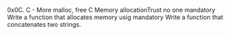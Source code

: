 0x0C. C - More malloc, free
C
Memory allocationTrust no one
mandatory
Write a function that allocates memory usig
mandatory
Write a function that concatenates two strings.


